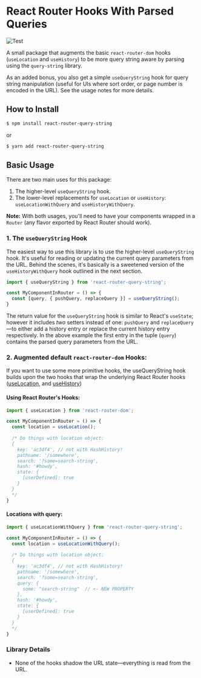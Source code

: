 # React Router Hooks With Parsed Queries

![Test](https://github.com/aaronpanch/react-router-query-string/workflows/Test/badge.svg)

A small package that augments the basic `react-router-dom` hooks (`useLocation` and `useHistory`) to be more query string aware by parsing using the `query-string` library.

As an added bonus, you also get a simple `useQueryString` hook for query string manipulation (useful for UIs where sort order, or page number is encoded in the URL).  See the usage notes for more details.

## How to Install
```bash
$ npm install react-router-query-string
```
or 
```bash
$ yarn add react-router-query-string
```
## Basic Usage
There are two main uses for this package:

1. The higher-level `useQueryString` hook.
2. The lower-level replacements for `useLocation` or `useHistory`: `useLocationWithQuery` and `useHistoryWithQuery`.

**Note:** With both usages, you'll need to have your components wrapped in a `Router` (any flavor exported by React Router should work).

### 1. The `useQueryString` Hook
The easiest way to use this library is to use the higher-level `useQueryString` hook. It's useful for reading or updating the current query parameters from the URL.  Behind the scenes, it's basically is a sweetened version of the `useHistoryWithQuery` hook outlined in the next section.

```jsx
import { useQueryString } from 'react-router-query-string';

const MyComponentInRouter = () => {
  const [query, { pushQuery, replaceQuery }] = useQueryString();
}
```
The return value for the `useQueryString` hook is similar to React's `useState`; however it includes _two_ setters instead of one: `pushQuery` and `replaceQuery`—to either add a history entry or replace the current history entry respectively. In the above example the first entry in the tuple (`query`) contains the parsed query parameters from the URL.

### 2. Augmented default `react-router-dom` Hooks:
If you want to use some more primitive hooks, the useQueryString hook builds upon the two hooks that wrap the underlying React Router hooks ([useLocation](https://reacttraining.com/react-router/web/api/Hooks/uselocation), and [useHistory](https://reacttraining.com/react-router/web/api/Hooks/usehistory))

#### Using React Router's Hooks:
```jsx
import { useLocation } from 'react-router-dom';

const MyComponentInRouter = () => {
  const location = useLocation();
  
  /* Do things with location object:
  {
    key: 'ac3df4', // not with HashHistory!
    pathname: '/somewhere',
    search: '?some=search-string',
    hash: '#howdy',
    state: {
      [userDefined]: true
    }
  }
  */
}
```

#### Locations with query:
```jsx
import { useLocationWithQuery } from 'react-router-query-string';

const MyComponentInRouter = () => {
  const location = useLocationWithQuery();
  
  /* Do things with location object:
  {
    key: 'ac3df4', // not with HashHistory!
    pathname: '/somewhere',
    search: '?some=search-string',
    query: {
      some: "search-string"  // <- NEW PROPERTY
    },
    hash: '#howdy',
    state: {
      [userDefined]: true
    }
  }
  */
}
```

### Library Details

- None of the hooks shadow the URL state—everything is read from the URL.
